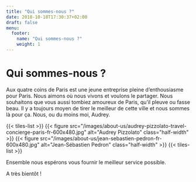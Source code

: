 ```yaml
---
title: "Qui sommes-nous ?"
date: 2018-10-18T17:30:37+02:00
draft: false
menu:
  footer:
    name: "Qui sommes-nous ?"
    weight: 1
---
```


# Qui sommes-nous ?

Aux quatre coins de Paris est une jeune entreprise pleine d’enthousiasme pour Paris. Nous aimons où nous vivons et voulons le partager. Nous souhaitons que vous aussi tombiez amoureux de Paris, qu’il pleuve ou fasse beau. Il y a toujours moyen de tirer le meilleur de cette ville et nous sommes là pour ça. Nous, ou du moins moi, Audrey.

{{< tiles-list >}}
  {{< figure src="/images/about-us/audrey-pizzolato-travel-concierge-paris-fr-600x480.jpg" alt="Audrey Pizzolato" class="half-width" >}}
  {{< figure src="/images/about-us/jean-sebastien-pedron-fr-600x480.jpg" alt="Jean-Sébastien Pedron" class="half-width" >}}
{{< tiles-list >}}

Ensemble nous espérons vous fournir le meilleur service possible.

A très bientôt !
